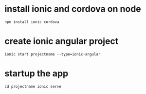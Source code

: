 # install ionic and cordova on node
`
npm install ionic cordova
`

# create ionic angular project
`
ionic start projectname --type=ionic-angular
`

# startup the app
`
cd projectname
ionic serve
`